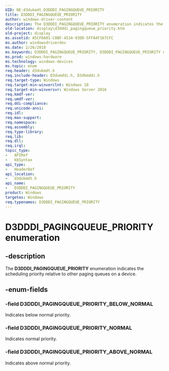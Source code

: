 ```yaml
---
UID: NE:d3dukmdt.D3DDDI_PAGINGQUEUE_PRIORITY
title: D3DDDI_PAGINGQUEUE_PRIORITY
author: windows-driver-content
description: The D3DDDI_PAGINGQUEUE_PRIORITY enumeration indicates the scheduling priority relative to other paging queues on a device.
old-location: display\d3dddi_pagingqueue_priority.htm
old-project: display
ms.assetid: A5CF6601-C0BF-4534-93DD-5FFA4F167CFC
ms.author: windowsdriverdev
ms.date: 2/26/2018
ms.keywords: D3DDDI_PAGINGQUEUE_PRIORITY, D3DDDI_PAGINGQUEUE_PRIORITY enumeration [Display Devices], D3DDDI_PAGINGQUEUE_PRIORITY_ABOVE_NORMAL, D3DDDI_PAGINGQUEUE_PRIORITY_BELOW_NORMAL, D3DDDI_PAGINGQUEUE_PRIORITY_NORMAL, d3dukmdt/D3DDDI_PAGINGQUEUE_PRIORITY, d3dukmdt/D3DDDI_PAGINGQUEUE_PRIORITY_ABOVE_NORMAL, d3dukmdt/D3DDDI_PAGINGQUEUE_PRIORITY_BELOW_NORMAL, d3dukmdt/D3DDDI_PAGINGQUEUE_PRIORITY_NORMAL, display.d3dddi_pagingqueue_priority
ms.prod: windows-hardware
ms.technology: windows-devices
ms.topic: enum
req.header: d3dukmdt.h
req.include-header: D3dumddi.h, D3dkmddi.h
req.target-type: Windows
req.target-min-winverclnt: Windows 10
req.target-min-winversvr: Windows Server 2016
req.kmdf-ver: 
req.umdf-ver: 
req.ddi-compliance: 
req.unicode-ansi: 
req.idl: 
req.max-support: 
req.namespace: 
req.assembly: 
req.type-library: 
req.lib: 
req.dll: 
req.irql: 
topic_type:
-	APIRef
-	kbSyntax
api_type:
-	HeaderDef
api_location:
-	d3dukmdt.h
api_name:
-	D3DDDI_PAGINGQUEUE_PRIORITY
product: Windows
targetos: Windows
req.typenames: D3DDDI_PAGINGQUEUE_PRIORITY
---
```


# D3DDDI_PAGINGQUEUE_PRIORITY enumeration


## -description


The <b>D3DDDI_PAGINGQUEUE_PRIORITY</b> enumeration indicates the scheduling priority relative to other paging queues on a device.
  


## -enum-fields




### -field D3DDDI_PAGINGQUEUE_PRIORITY_BELOW_NORMAL

Indicates below normal priority.


### -field D3DDDI_PAGINGQUEUE_PRIORITY_NORMAL

Indicates normal priority.


### -field D3DDDI_PAGINGQUEUE_PRIORITY_ABOVE_NORMAL

Indicates above normal priority.


